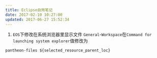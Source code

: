 ```yaml
---
title: Eclipse自用笔记
date: 2017-02-10 10:27:00
updated: 2017-06-27 15:52:34
---
```

1. `EOS`下修改在系统浏览器里显示文件
`General`-`Workspace`在`Command for launching system explorer`值修改为
```
pantheon-files ${selected_resource_parent_loc}
```

<!-- 2. 插件附录 -->